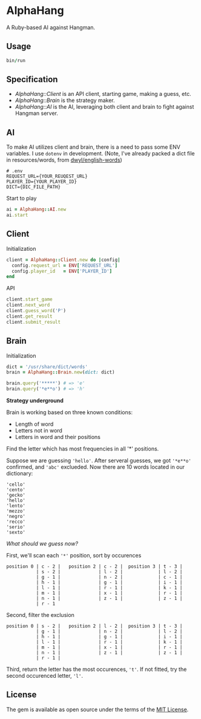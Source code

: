 # AlphaHang

A Ruby-based AI against Hangman.

## Usage

```ruby
bin/run
```

## Specification

+ *AlphaHang::Client* is an API client, starting game, making a guess, etc.
+ *AlphaHang::Brain* is the strategy maker.
+ *AlphaHang::AI* is the AI, leveraging both client and brain to fight against Hangman server.

## AI

To make AI utilizes client and brain, there is a need to pass some ENV variables. I use `dotenv` in development. (Note, I've already packed a dict file in resources/words, from [dwyl/english-words](https://github.com/dwyl/english-words))

```
# .env
REQUEST_URL={YOUR_REUQEST_URL}
PLAYER_ID={YOUR_PLAYER_ID}
DICT={DIC_FILE_PATH}
```

Start to play

```ruby
ai = AlphaHang::AI.new
ai.start
```

## Client

Initialization

```ruby
client = AlphaHang::Client.new do |config|
  config.request_url = ENV['REQUEST_URL']
  config.player_id   = ENV['PLAYER_ID']
end
```

API

```ruby
client.start_game
client.next_word
client.guess_word('P')
client.get_result
client.submit_result
```

## Brain

Initialization

```ruby
dict = '/usr/share/dict/words'
brain = AlphaHang::Brain.new(dict: dict)

brain.query('*****') # => 'e'
brain.query('*e**o') # => 'h'
```

**Strategy underground**

Brain is working based on three known conditions:

+ Length of word
+ Letters not in word
+ Letters in word and their positions

Find the letter which has most frequencies in all '*' positions.

Suppose we are guessing `'hello'`. After serveral guesses, we got `'*e**o'` confirmed, and `'abc'` exclueded. Now there are 10 words located in our dictionary:

```
'cello'
'cento'
'gecko'
'hello'
'lento'
'mezzo'
'negro'
'recco'
'serio'
'sexto'
```

*What should we guess now?*

First, we'll scan each `'*'` position, sort by occurences

```
position 0 | c - 2 |   position 2 | c - 2 |  position 3 | t - 3 |
           | s - 2 |              | l - 2 |             | l - 2 |
           | g - 1 |              | n - 2 |             | c - 1 |
           | h - 1 |              | g - 1 |             | i - 1 |
           | l - 1 |              | r - 1 |             | k - 1 |
           | m - 1 |              | x - 1 |             | r - 1 |
           | n - 1 |              | z - 1 |             | z - 1 |
           | r - 1
```

Second, filter the exclusion

```
position 0 | s - 2 |   position 2 | l - 2 |  position 3 | t - 3 |
           | g - 1 |              | n - 2 |             | l - 2 |
           | h - 1 |              | g - 1 |             | i - 1 |
           | l - 1 |              | r - 1 |             | k - 1 |
           | m - 1 |              | x - 1 |             | r - 1 |
           | n - 1 |              | z - 1 |             | z - 1 |
           | r - 1 |
```

Third, return the letter has the most occurences, `'t'`. If not fitted, try the second occurenced letter, `'l'`.

## License

The gem is available as open source under the terms of the [MIT License](http://opensource.org/licenses/MIT).

